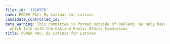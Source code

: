 ```yaml
---
filer_id: '1316570'
name: PODER PAC; By Latinas for Latinas
candidate_controlled_id: ''
data_warning: This committee is formed outside of Oakland. We only have data on committees
  which file with the Oakland Public Ethics Commission
title: PODER PAC; By Latinas for Latinas
---
```

